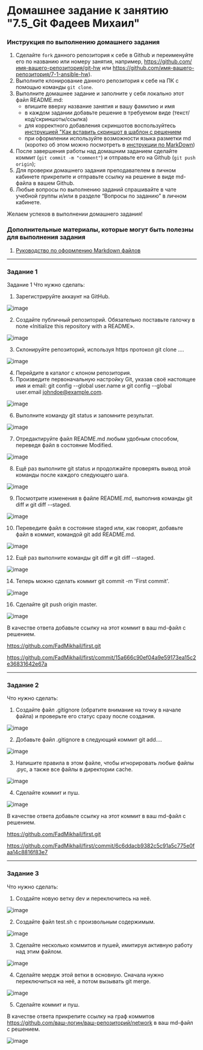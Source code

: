 # Домашнее задание к занятию "7.5_Git Фадеев Михаил"


### Инструкция по выполнению домашнего задания

   1. Сделайте `fork` данного репозитория к себе в Github и переименуйте его по названию или номеру занятия, например, https://github.com/имя-вашего-репозитория/git-hw или  https://github.com/имя-вашего-репозитория/7-1-ansible-hw).
   2. Выполните клонирование данного репозитория к себе на ПК с помощью команды `git clone`.
   3. Выполните домашнее задание и заполните у себя локально этот файл README.md:
      - впишите вверху название занятия и вашу фамилию и имя
      - в каждом задании добавьте решение в требуемом виде (текст/код/скриншоты/ссылка)
      - для корректного добавления скриншотов воспользуйтесь [инструкцией "Как вставить скриншот в шаблон с решением](https://github.com/netology-code/sys-pattern-homework/blob/main/screen-instruction.md)
      - при оформлении используйте возможности языка разметки md (коротко об этом можно посмотреть в [инструкции  по MarkDown](https://github.com/netology-code/sys-pattern-homework/blob/main/md-instruction.md))
   4. После завершения работы над домашним заданием сделайте коммит (`git commit -m "comment"`) и отправьте его на Github (`git push origin`);
   5. Для проверки домашнего задания преподавателем в личном кабинете прикрепите и отправьте ссылку на решение в виде md-файла в вашем Github.
   6. Любые вопросы по выполнению заданий спрашивайте в чате учебной группы и/или в разделе “Вопросы по заданию” в личном кабинете.
   
Желаем успехов в выполнении домашнего задания!
   
### Дополнительные материалы, которые могут быть полезны для выполнения задания

1. [Руководство по оформлению Markdown файлов](https://gist.github.com/Jekins/2bf2d0638163f1294637#Code)

---

### Задание 1

Задание 1
Что нужно сделать:

1. Зарегистрируйте аккаунт на GitHub.

![image](https://user-images.githubusercontent.com/132131230/235297128-5c6b2c31-fbe9-4393-b0b2-438e72cb9058.png)

2. Создайте публичный репозиторий. Обязательно поставьте галочку в поле «Initialize this repository with a README».

![image](https://user-images.githubusercontent.com/132131230/235297179-ae9ce883-bb00-47b8-829f-9aa561fc2729.png)

3. Склонируйте репозиторий, используя https протокол git clone ....

![image](https://user-images.githubusercontent.com/132131230/235297440-f704ddca-f6c1-47c7-9660-6b182f76ac59.png)

4. Перейдите в каталог с клоном репозитория.
5. Произведите первоначальную настройку Git, указав своё настоящее имя и email: git config --global user.name и git config --global user.email johndoe@example.com.

![image](https://user-images.githubusercontent.com/132131230/235297483-9e1634d7-191d-4372-af37-795e9179fcd2.png)

6. Выполните команду git status и запомните результат.

![image](https://user-images.githubusercontent.com/132131230/235297513-7e91e7bc-ec11-482b-a5d6-e8475b2aae6b.png)

7. Отредактируйте файл README.md любым удобным способом, переведя файл в состояние Modified.

![image](https://user-images.githubusercontent.com/132131230/235297574-c076737b-c752-4189-b69e-aeab1728f08b.png)

8. Ещё раз выполните git status и продолжайте проверять вывод этой команды после каждого следующего шага.

![image](https://user-images.githubusercontent.com/132131230/235297586-1154c0d5-392c-4e98-8780-0dd8630f1a4a.png)

9. Посмотрите изменения в файле README.md, выполнив команды git diff и git diff --staged.

![image](https://user-images.githubusercontent.com/132131230/235297607-679928b4-89a1-4eb0-b109-3d07e301343c.png)

10. Переведите файл в состояние staged или, как говорят, добавьте файл в коммит, командой git add README.md.

![image](https://user-images.githubusercontent.com/132131230/235297622-00c77c82-1035-4e5f-9dc9-58b5ae231944.png)

12. Ещё раз выполните команды git diff и git diff --staged.

![image](https://user-images.githubusercontent.com/132131230/235297643-6e725219-c438-44bc-a179-af246b9edd01.png)

14. Теперь можно сделать коммит git commit -m 'First commit'.

![image](https://user-images.githubusercontent.com/132131230/235297676-943b50bd-fb8c-49ad-a6de-fd35e2e23fa7.png)

16. Сделайте git push origin master.

![image](https://user-images.githubusercontent.com/132131230/235297702-582007cd-8360-45a3-ad76-1aae3d3c37fb.png)

В качестве ответа добавьте ссылку на этот коммит в ваш md-файл с решением.

https://github.com/FadMikhail/first.git

https://github.com/FadMikhail/first/commit/15a666c90ef04a9e59173ea15c2e36831642e67a




---

### Задание 2

Что нужно сделать:

1. Создайте файл .gitignore (обратите внимание на точку в начале файла) и проверьте его статус сразу после создания.

![image](https://user-images.githubusercontent.com/132131230/235299123-04785a48-143c-488f-bcf0-bcbd4458862b.png)

2. Добавьте файл .gitignore в следующий коммит git add....

![image](https://user-images.githubusercontent.com/132131230/235299232-a3e72e22-9371-4812-bfad-b97560b99c4c.png)

3. Напишите правила в этом файле, чтобы игнорировать любые файлы .pyc, а также все файлы в директории cache.

![image](https://user-images.githubusercontent.com/132131230/235299367-56b63ba4-e47e-40b5-92a8-e766e8b5f34c.png)

4. Сделайте коммит и пуш.

![image](https://user-images.githubusercontent.com/132131230/235299469-b0a2e763-75cc-47cc-a77c-3c9fbb49b6ce.png)

В качестве ответа добавьте ссылку на этот коммит в ваш md-файл с решением.

https://github.com/FadMikhail/first.git

https://github.com/FadMikhail/first/commit/6c6ddacb9382c5c91a5c775e0faa14c8816f83e7



---

### Задание 3

Что нужно сделать:

1. Создайте новую ветку dev и переключитесь на неё.

![image](https://user-images.githubusercontent.com/132131230/235299759-99178a29-8b34-4bf4-b5ce-302e5a89905d.png)

2. Создайте файл test.sh с произвольным содержимым.

![image](https://user-images.githubusercontent.com/132131230/235299974-a6ae747d-d13f-4243-bee7-6599fe4ea956.png)

3. Сделайте несколько коммитов и пушей, имитируя активную работу над этим файлом.

![image](https://user-images.githubusercontent.com/132131230/235301477-67ed19d1-a51e-4f1f-8ae7-930af382fad2.png)

4. Сделайте мердж этой ветки в основную. Сначала нужно переключиться на неё, а потом вызывать git merge.

![image](https://user-images.githubusercontent.com/132131230/235300568-32d86134-2225-4bf5-9b2f-a66d4c7daa98.png)

5.  Сделайте коммит и пуш.

В качестве ответа прикрепите ссылку на граф коммитов https://github.com/ваш-логин/ваш-репозиторий/network в ваш md-файл с решением.

![image](https://user-images.githubusercontent.com/132131230/235301149-360d951b-b518-4184-b527-04d09e9aa105.png)


